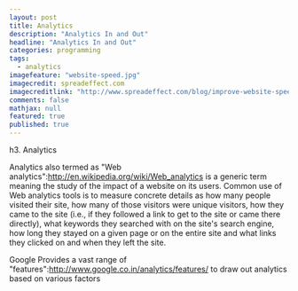 ```yaml
---
layout: post
title: Analytics
description: "Analytics In and Out"
headline: "Analytics In and Out"
categories: programming
tags: 
  - analytics
imagefeature: "website-speed.jpg"
imagecredit: spreadeffect.com
imagecreditlink: "http://www.spreadeffect.com/blog/improve-website-speed/"
comments: false
mathjax: null
featured: true
published: true
---
```


h3. Analytics

Analytics also termed as "Web analytics":http://en.wikipedia.org/wiki/Web_analytics is a generic term meaning the study of the impact of a website on its users. Common use of Web analytics tools is to measure concrete details as how many people visited their site, how many of those visitors were unique visitors, how they came to the site (i.e., if they followed a link to get to the site or came there directly), what keywords they searched with on the site's search engine, how long they stayed on a given page or on the entire site and what links they clicked on and when they left the site.

Google Provides a vast range of "features":http://www.google.co.in/analytics/features/ to draw out analytics based on various factors